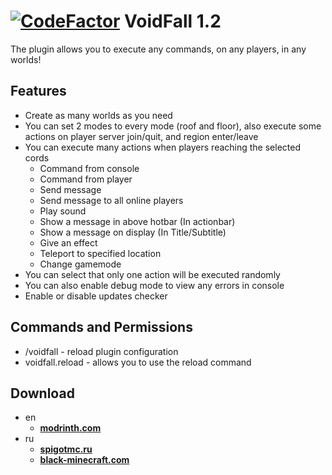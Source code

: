 # [![CodeFactor](https://www.codefactor.io/repository/github/noslowdwn/voidfall/badge)](https://www.codefactor.io/repository/github/noslowdwn/voidfall) VoidFall 1.2
The plugin allows you to execute any commands, on any players, in any worlds!


## Features
 - Create as many worlds as you need
 - You can set 2 modes to every mode (roof and floor), also execute some actions on player server join/quit, and region enter/leave
 - You can execute many actions when players reaching the selected cords
   - Command from console 
   - Command from player 
   - Send message
   - Send message to all online players
   - Play sound
   - Show a message in above hotbar (In actionbar)
   - Show a message on display (In Title/Subtitle)
   - Give an effect
   - Teleport to specified location
   - Change gamemode
 - You can select that only one action will be executed randomly
 - You can also enable debug mode to view any errors in console
 - Enable or disable updates checker


## Commands and Permissions
 - /voidfall - reload plugin configuration
 - voidfall.reload - allows you to use the reload command


## Download
- en
  - <a href="https://modrinth.com/plugin/voidfall">**modrinth.com**</a>
- ru
  - <a href="https://spigotmc.ru/resources/voidfall.2239/">**spigotmc.ru**</a>
  - <a href="https://black-minecraft.com/resources/voidfall.5648/">**black-minecraft.com**</a>
